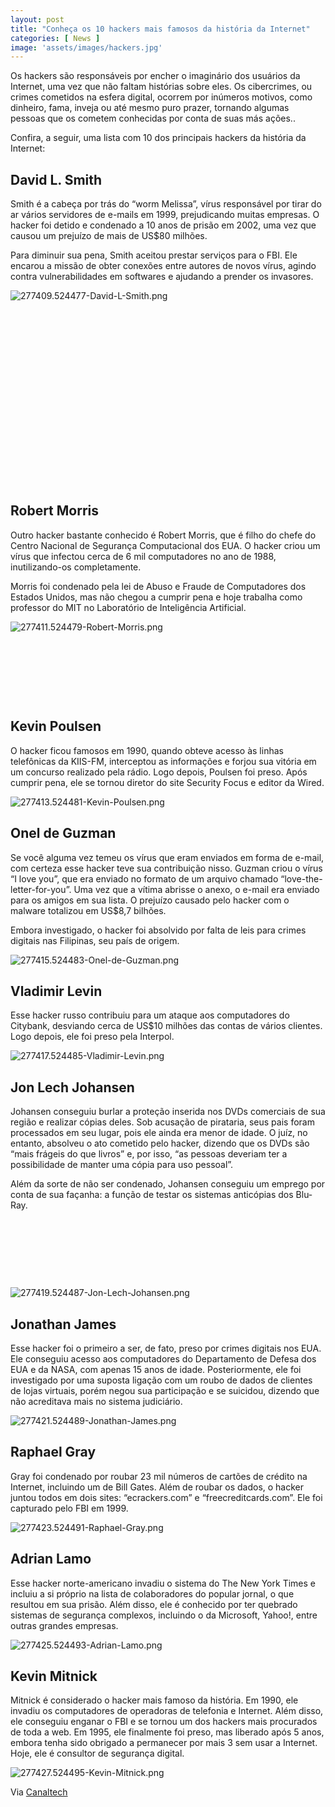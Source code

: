 ```yaml
---
layout: post
title: "Conheça os 10 hackers mais famosos da história da Internet"
categories: [ News ]
image: 'assets/images/hackers.jpg'
---
```


Os hackers são responsáveis por encher o imaginário dos usuários da Internet, uma vez que não faltam histórias sobre eles. Os cibercrimes, ou crimes cometidos na esfera digital, ocorrem por inúmeros motivos, como dinheiro, fama, inveja ou até mesmo puro prazer, tornando algumas pessoas que os cometem conhecidas por conta de suas más ações..

Confira, a seguir, uma lista com 10 dos principais hackers da história da Internet:

## David L. Smith

Smith é a cabeça por trás do “worm Melissa”, vírus responsável por tirar do ar vários servidores de e-mails em 1999, prejudicando muitas empresas. O hacker foi detido e condenado a 10 anos de prisão em 2002, uma vez que causou um prejuízo de mais de US$80 milhões.

Para diminuir sua pena, Smith aceitou prestar serviços para o FBI. Ele encarou a missão de obter conexões entre autores de novos vírus, agindo contra vulnerabilidades em softwares e ajudando a prender os invasores.

![277409.524477-David-L-Smith.png](/assets/images/277409.524477-David-L-Smith.png)

<!-- QUADRADO -->
<script async src="//pagead2.googlesyndication.com/pagead/js/adsbygoogle.js"></script>
<ins class="adsbygoogle"
style="display:inline-block;width:336px;height:280px"
data-ad-client="ca-pub-2838251107855362"
data-ad-slot="5351066970"></ins>
<script>
(adsbygoogle = window.adsbygoogle || []).push({});
</script>

## Robert Morris

Outro hacker bastante conhecido é Robert Morris, que é filho do chefe do Centro Nacional de Segurança Computacional dos EUA. O hacker criou um vírus que infectou cerca de 6 mil computadores no ano de 1988, inutilizando-os completamente.

Morris foi condenado pela lei de Abuso e Fraude de Computadores dos Estados Unidos, mas não chegou a cumprir pena e hoje trabalha como professor do MIT no Laboratório de Inteligência Artificial.

![277411.524479-Robert-Morris.png](/assets/images/277411.524479-Robert-Morris.png)

<!-- MINI ANÚNCIO -->
<script async src="//pagead2.googlesyndication.com/pagead/js/adsbygoogle.js"></script>
<!-- Games Root -->
<ins class="adsbygoogle"
style="display:inline-block;width:730px;height:95px"
data-ad-client="ca-pub-2838251107855362"
data-ad-slot="5351066970"></ins>
<script>
(adsbygoogle = window.adsbygoogle || []).push({});
</script>

## Kevin Poulsen

O hacker ficou famosos em 1990, quando obteve acesso às linhas telefônicas da KIIS-FM, interceptou as informações e forjou sua vitória em um concurso realizado pela rádio. Logo depois, Poulsen foi preso. Após cumprir pena, ele se tornou diretor do site Security Focus e editor da Wired.

![277413.524481-Kevin-Poulsen.png](/assets/images/277413.524481-Kevin-Poulsen.png)

<!-- RETANGULO LARGO 2 -->
<script async src="//pagead2.googlesyndication.com/pagead/js/adsbygoogle.js"></script>
<ins class="adsbygoogle"
style="display:block; text-align:center;"
data-ad-layout="in-article"
data-ad-format="fluid"
data-ad-client="ca-pub-2838251107855362"
data-ad-slot="8549252987"></ins>
<script>
(adsbygoogle = window.adsbygoogle || []).push({});
</script>

## Onel de Guzman

Se você alguma vez temeu os vírus que eram enviados em forma de e-mail, com certeza esse hacker teve sua contribuição nisso. Guzman criou o vírus “I love you”, que era enviado no formato de um arquivo chamado “love-the-letter-for-you”. Uma vez que a vítima abrisse o anexo, o e-mail era enviado para os amigos em sua lista. O prejuízo causado pelo hacker com o malware totalizou em US$8,7 bilhões.

Embora investigado, o hacker foi absolvido por falta de leis para crimes digitais nas Filipinas, seu país de origem.

![277415.524483-Onel-de-Guzman.png](/assets/images/277415.524483-Onel-de-Guzman.png)

## Vladimir Levin

Esse hacker russo contribuiu para um ataque aos computadores do Citybank, desviando cerca de US$10 milhões das contas de vários clientes. Logo depois, ele foi preso pela Interpol.

![277417.524485-Vladimir-Levin.png](/assets/images/277417.524485-Vladimir-Levin.png)

<!-- RETANGULO LARGO -->
<script async src="https://pagead2.googlesyndication.com/pagead/js/adsbygoogle.js"></script>
<!-- Informat -->
<ins class="adsbygoogle"
style="display:block"
data-ad-client="ca-pub-2838251107855362"
data-ad-slot="2327980059"
data-ad-format="auto"
data-full-width-responsive="true"></ins>
<script>
(adsbygoogle = window.adsbygoogle || []).push({});
</script>

## Jon Lech Johansen

Johansen conseguiu burlar a proteção inserida nos DVDs comerciais de sua região e realizar cópias deles. Sob acusação de pirataria, seus pais foram processados em seu lugar, pois ele ainda era menor de idade. O juíz, no entanto, absolveu o ato cometido pelo hacker, dizendo que os DVDs são “mais frágeis do que livros” e, por isso, “as pessoas deveriam ter a possibilidade de manter uma cópia para uso pessoal”.

Além da sorte de não ser condenado, Johansen conseguiu um emprego por conta de sua façanha: a função de testar os sistemas anticópias dos Blu-Ray.

<!-- MINI ANÚNCIO -->
<script async src="//pagead2.googlesyndication.com/pagead/js/adsbygoogle.js"></script>
<!-- Games Root -->
<ins class="adsbygoogle"
style="display:inline-block;width:730px;height:95px"
data-ad-client="ca-pub-2838251107855362"
data-ad-slot="5351066970"></ins>
<script>
(adsbygoogle = window.adsbygoogle || []).push({});
</script>

![277419.524487-Jon-Lech-Johansen.png](/assets/images/277419.524487-Jon-Lech-Johansen.png)

## Jonathan James

Esse hacker foi o primeiro a ser, de fato, preso por crimes digitais nos EUA. Ele conseguiu acesso aos computadores do Departamento de Defesa dos EUA e da NASA, com apenas 15 anos de idade. Posteriormente, ele foi investigado por uma suposta ligação com um roubo de dados de clientes de lojas virtuais, porém negou sua participação e se suicidou, dizendo que não acreditava mais no sistema judiciário.

![277421.524489-Jonathan-James.png](/assets/images/277421.524489-Jonathan-James.png)

## Raphael Gray

<!-- RETANGULO LARGO 2 -->
<script async src="//pagead2.googlesyndication.com/pagead/js/adsbygoogle.js"></script>
<ins class="adsbygoogle"
style="display:block; text-align:center;"
data-ad-layout="in-article"
data-ad-format="fluid"
data-ad-client="ca-pub-2838251107855362"
data-ad-slot="8549252987"></ins>
<script>
(adsbygoogle = window.adsbygoogle || []).push({});
</script>

Gray foi condenado por roubar 23 mil números de cartões de crédito na Internet, incluindo um de Bill Gates. Além de roubar os dados, o hacker juntou todos em dois sites: “ecrackers.com” e “freecreditcards.com”. Ele foi capturado pelo FBI em 1999.

![277423.524491-Raphael-Gray.png](/assets/images/277423.524491-Raphael-Gray.png)

## Adrian Lamo

Esse hacker norte-americano invadiu o sistema do The New York Times e incluiu a si próprio na lista de colaboradores do popular jornal, o que resultou em sua prisão. Além disso, ele é conhecido por ter quebrado sistemas de segurança complexos, incluindo o da Microsoft, Yahoo!, entre outras grandes empresas.

![277425.524493-Adrian-Lamo.png](/assets/images/277425.524493-Adrian-Lamo.png)

## Kevin Mitnick

Mitnick é considerado o hacker mais famoso da história. Em 1990, ele invadiu os computadores de operadoras de telefonia e Internet. Além disso, ele conseguiu enganar o FBI e se tornou um dos hackers mais procurados de toda a web. Em 1995, ele finalmente foi preso, mas liberado após 5 anos, embora tenha sido obrigado a permanecer por mais 3 sem usar a Internet. Hoje, ele é consultor de segurança digital.

<!-- RETANGULO LARGO -->
<script async src="https://pagead2.googlesyndication.com/pagead/js/adsbygoogle.js"></script>
<!-- Informat -->
<ins class="adsbygoogle"
style="display:block"
data-ad-client="ca-pub-2838251107855362"
data-ad-slot="2327980059"
data-ad-format="auto"
data-full-width-responsive="true"></ins>
<script>
(adsbygoogle = window.adsbygoogle || []).push({});
</script>

![277427.524495-Kevin-Mitnick.png](/assets/images/277427.524495-Kevin-Mitnick.png)

Via [Canaltech](https://canaltech.com.br/hacker/conheca-os-10-hackers-mais-famosos-da-historia-da-internet-155459/)
